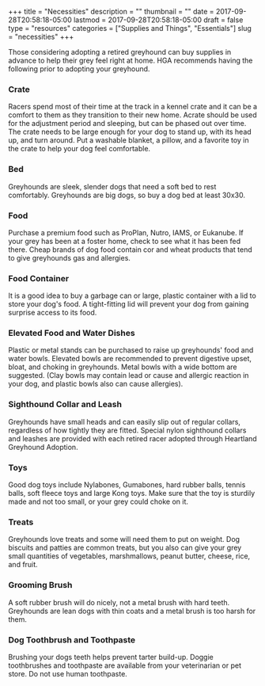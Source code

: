 +++
title = "Necessities"
description = ""
thumbnail = ""
date = 2017-09-28T20:58:18-05:00
lastmod = 2017-09-28T20:58:18-05:00
draft = false
type = "resources"
categories = ["Supplies and Things", "Essentials"]
slug = "necessities"
+++

Those considering adopting a retired greyhound can buy supplies in advance to help their grey feel right at home. HGA recommends having the following prior to adopting your greyhound.

### Crate ###
Racers spend most of their time at the track in a kennel crate and it can be a comfort to them as they transition to their new home. Acrate should be used for the adjustment period and sleeping, but can be phased out over time. The crate needs to be large enough for your dog to stand up, with its head up, and turn around. Put a washable blanket, a pillow, and a favorite toy in the crate to help your dog feel comfortable.

### Bed ###
Greyhounds are sleek, slender dogs that need a soft bed to rest comfortably. Greyhounds are big dogs, so buy a dog bed at least 30x30.

### Food ###
Purchase a premium food such as ProPlan, Nutro, IAMS, or Eukanube. If your grey has been at a foster home, check to see what it has been fed there. Cheap brands of dog food contain cor and wheat products that tend to give greyhounds gas and allergies.

### Food Container ###
It is a good idea to buy a garbage can or large, plastic container with a lid to store your dog's food. A tight-fitting lid will prevent your dog from gaining surprise access to its food.

### Elevated Food and Water Dishes ###
Plastic or metal stands can be purchased to raise up greyhounds' food and water bowls. Elevated bowls are recommended to prevent digestive upset, bloat, and choking in greyhounds. Metal bowls with a wide bottom are suggested. (Clay bowls may contain lead or cause and allergic reaction in your dog, and plastic bowls also can cause allergies).

### Sighthound Collar and Leash ###
Greyhounds have small heads and can easily slip out of regular collars, regardless of how tightly they are fitted. Special nylon sighthound collars and leashes are provided with each retired racer adopted through Heartland Greyhound Adoption.

### Toys ###
Good dog toys include Nylabones, Gumabones, hard rubber balls, tennis balls, soft fleece toys and large Kong toys. Make sure that the toy is sturdily made and not too small, or your grey could choke on it.

### Treats ###
Greyhounds love treats and some will need them to put on  weight. Dog biscuits and patties are common treats, but you also can give your grey small quantities of vegetables, marshmallows, peanut butter, cheese, rice, and fruit.

### Grooming Brush ###
A soft rubber brush will do nicely, not a metal brush with hard teeth. Greyhounds are lean dogs with thin coats and a metal brush is too harsh for them.

### Dog Toothbrush and Toothpaste ###
Brushing your dogs teeth helps prevent tarter build-up. Doggie toothbrushes and toothpaste are available from your veterinarian or pet store. Do not use human toothpaste.